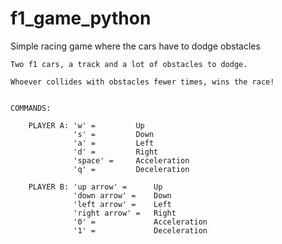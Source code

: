 # f1_game_python
Simple racing game where the cars have to dodge obstacles

    Two f1 cars, a track and a lot of obstacles to dodge.
    
    Whoever collides with obstacles fewer times, wins the race!


    COMMANDS:
        
        PLAYER A: 'w' =         Up
                  's' =         Down
                  'a' =         Left
                  'd' =         Right
                  'space' =     Acceleration
                  'q' =         Deceleration
             
        PLAYER B: 'up arrow' =      Up
                  'down arrow' =    Down
                  'left arrow' =    Left
                  'right arrow' =   Right
                  '0' =             Acceleration
                  '1' =             Deceleration
